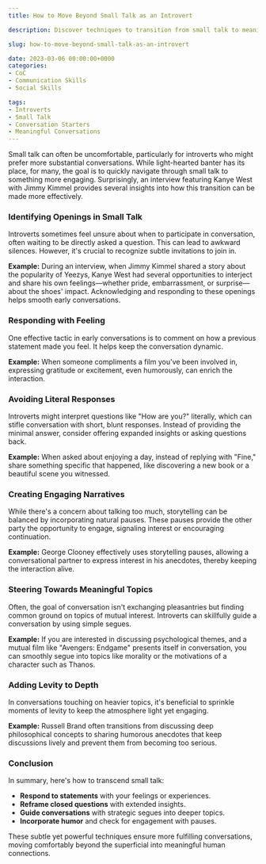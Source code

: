 ```yaml
---
title: How to Move Beyond Small Talk as an Introvert

description: Discover techniques to transition from small talk to meaningful conversations, inspired by unexpected examples.

slug: how-to-move-beyond-small-talk-as-an-introvert

date: 2023-03-06 00:00:00+0000
categories:
- CoC
- Communication Skills
- Social Skills

tags:
- Introverts
- Small Talk
- Conversation Starters
- Meaningful Conversations
---
```


Small talk can often be uncomfortable, particularly for introverts who might prefer more substantial conversations. While light-hearted banter has its place, for many, the goal is to quickly navigate through small talk to something more engaging. Surprisingly, an interview featuring Kanye West with Jimmy Kimmel provides several insights into how this transition can be made more effectively.

### Identifying Openings in Small Talk

Introverts sometimes feel unsure about when to participate in conversation, often waiting to be directly asked a question. This can lead to awkward silences. However, it's crucial to recognize subtle invitations to join in.

**Example:** During an interview, when Jimmy Kimmel shared a story about the popularity of Yeezys, Kanye West had several opportunities to interject and share his own feelings—whether pride, embarrassment, or surprise—about the shoes' impact. Acknowledging and responding to these openings helps smooth early conversations.

### Responding with Feeling

One effective tactic in early conversations is to comment on how a previous statement made you feel. It helps keep the conversation dynamic.

**Example:** When someone compliments a film you've been involved in, expressing gratitude or excitement, even humorously, can enrich the interaction.

### Avoiding Literal Responses

Introverts might interpret questions like "How are you?" literally, which can stifle conversation with short, blunt responses. Instead of providing the minimal answer, consider offering expanded insights or asking questions back.

**Example:** When asked about enjoying a day, instead of replying with "Fine," share something specific that happened, like discovering a new book or a beautiful scene you witnessed.

### Creating Engaging Narratives

While there's a concern about talking too much, storytelling can be balanced by incorporating natural pauses. These pauses provide the other party the opportunity to engage, signaling interest or encouraging continuation.

**Example:** George Clooney effectively uses storytelling pauses, allowing a conversational partner to express interest in his anecdotes, thereby keeping the interaction alive.

### Steering Towards Meaningful Topics

Often, the goal of conversation isn't exchanging pleasantries but finding common ground on topics of mutual interest. Introverts can skillfully guide a conversation by using simple segues.

**Example:** If you are interested in discussing psychological themes, and a mutual film like "Avengers: Endgame" presents itself in conversation, you can smoothly segue into topics like morality or the motivations of a character such as Thanos.

### Adding Levity to Depth

In conversations touching on heavier topics, it's beneficial to sprinkle moments of levity to keep the atmosphere light yet engaging.

**Example:** Russell Brand often transitions from discussing deep philosophical concepts to sharing humorous anecdotes that keep discussions lively and prevent them from becoming too serious.

### Conclusion

In summary, here's how to transcend small talk:

- **Respond to statements** with your feelings or experiences.
- **Reframe closed questions** with extended insights.
- **Guide conversations** with strategic segues into deeper topics.
- **Incorporate humor** and check for engagement with pauses.

These subtle yet powerful techniques ensure more fulfilling conversations, moving comfortably beyond the superficial into meaningful human connections.
